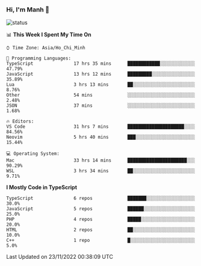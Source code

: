### Hi, I'm Manh 👋

![status](https://badge.stateful.com/manhhn01/status.svg)

<!--START_SECTION:waka-->
📊 **This Week I Spent My Time On** 

```text
⌚︎ Time Zone: Asia/Ho_Chi_Minh

💬 Programming Languages: 
TypeScript               17 hrs 35 mins      ████████████░░░░░░░░░░░░░   47.79% 
JavaScript               13 hrs 12 mins      █████████░░░░░░░░░░░░░░░░   35.89% 
Lua                      3 hrs 13 mins       ██░░░░░░░░░░░░░░░░░░░░░░░   8.76% 
Other                    54 mins             ░░░░░░░░░░░░░░░░░░░░░░░░░   2.48% 
JSON                     37 mins             ░░░░░░░░░░░░░░░░░░░░░░░░░   1.68%

🔥 Editors: 
VS Code                  31 hrs 7 mins       █████████████████████░░░░   84.56% 
Neovim                   5 hrs 40 mins       ███░░░░░░░░░░░░░░░░░░░░░░   15.44%

💻 Operating System: 
Mac                      33 hrs 14 mins      ██████████████████████░░░   90.29% 
WSL                      3 hrs 34 mins       ██░░░░░░░░░░░░░░░░░░░░░░░   9.71%

```

**I Mostly Code in TypeScript** 

```text
TypeScript               6 repos             ███████░░░░░░░░░░░░░░░░░░   30.0% 
JavaScript               5 repos             ██████░░░░░░░░░░░░░░░░░░░   25.0% 
PHP                      4 repos             █████░░░░░░░░░░░░░░░░░░░░   20.0% 
HTML                     2 repos             ██░░░░░░░░░░░░░░░░░░░░░░░   10.0% 
C++                      1 repo              █░░░░░░░░░░░░░░░░░░░░░░░░   5.0%

```



 Last Updated on 23/11/2022 00:38:09 UTC
<!--END_SECTION:waka-->
